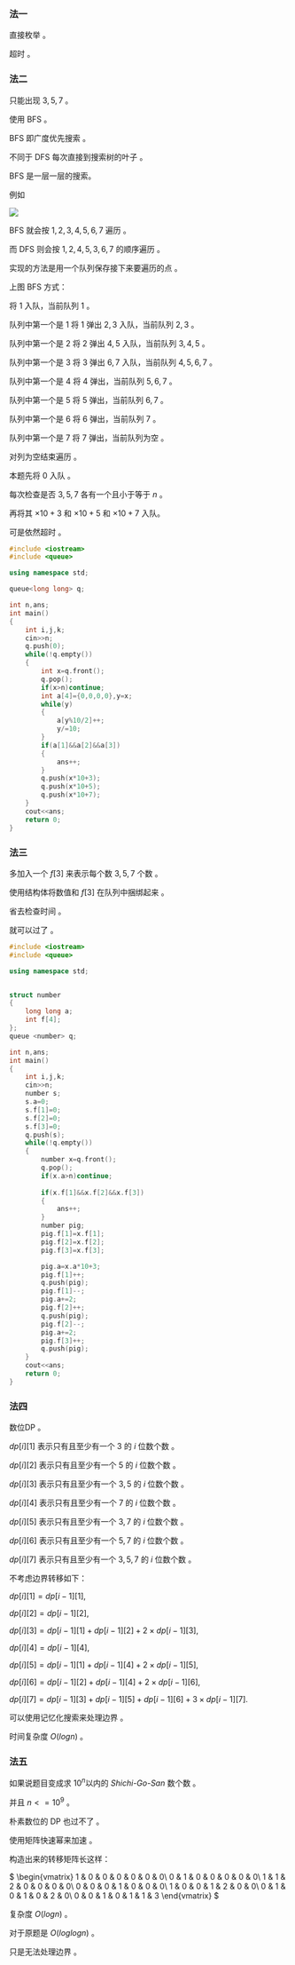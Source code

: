 ### 法一

直接枚举 。

超时 。

### 法二

只能出现 $3,5,7$ 。

使用 BFS 。

BFS 即广度优先搜索 。

不同于 DFS 每次直接到搜索树的叶子 。

BFS 是一层一层的搜索。

例如

![](https://cdn.luogu.com.cn/upload/image_hosting/c7ztgrjm.png?x-oss-process=image/resize,m_lfit,h_170,w_225)

BFS 就会按 $1,2,3,4,5,6,7$ 遍历 。

而 DFS 则会按 $1,2,4,5,3,6,7$ 的顺序遍历 。

实现的方法是用一个队列保存接下来要遍历的点 。

上图 BFS 方式：

将 $1$ 入队，当前队列 $1$ 。

队列中第一个是 $1$ 将 $1$ 弹出 $2,3$ 入队，当前队列 $2,3$ 。

队列中第一个是 $2$ 将 $2$ 弹出 $4,5$ 入队，当前队列 $3,4,5$ 。

队列中第一个是 $3$ 将 $3$ 弹出 $6,7$ 入队，当前队列 $4,5,6,7$ 。

队列中第一个是 $4$ 将 $4$ 弹出，当前队列 $5,6,7$ 。

队列中第一个是 $5$ 将 $5$ 弹出，当前队列 $6,7$ 。

队列中第一个是 $6$ 将 $6$ 弹出，当前队列 $7$ 。

队列中第一个是 $7$ 将 $7$ 弹出，当前队列为空 。

对列为空结束遍历 。

本题先将 $0$ 入队 。

每次检查是否 $3,5,7$ 各有一个且小于等于 $n$ 。

再将其 $\times10+3$ 和 $\times10+5$ 和 $\times10+7$ 入队。

可是依然超时 。

```cpp
#include <iostream>
#include <queue>

using namespace std;

queue<long long> q;

int n,ans;
int main()
{
    int i,j,k;
    cin>>n;
    q.push(0);
    while(!q.empty())
    {
        int x=q.front();
        q.pop();
        if(x>n)continue;
        int a[4]={0,0,0,0},y=x;
        while(y)
        {
            a[y%10/2]++;
            y/=10;
        }
        if(a[1]&&a[2]&&a[3])
        {
            ans++;
        }
        q.push(x*10+3);
        q.push(x*10+5);
        q.push(x*10+7);
    }
    cout<<ans;
    return 0;
}  
```
### 法三

多加入一个 $f[3]$ 来表示每个数 $3,5,7$ 个数 。

使用结构体将数值和 $f[3]$ 在队列中捆绑起来 。

省去检查时间 。

就可以过了 。

```cpp
#include <iostream>
#include <queue>

using namespace std;


struct number
{
    long long a;
    int f[4];
};
queue <number> q;

int n,ans;
int main()
{
    int i,j,k;
    cin>>n;
    number s;
    s.a=0;
    s.f[1]=0;
    s.f[2]=0;
    s.f[3]=0;
    q.push(s);
    while(!q.empty())
    {
        number x=q.front();
        q.pop();
        if(x.a>n)continue;
        
        if(x.f[1]&&x.f[2]&&x.f[3])
        {
            ans++;
        }
        number pig;
        pig.f[1]=x.f[1];
        pig.f[2]=x.f[2];
        pig.f[3]=x.f[3];

        pig.a=x.a*10+3;
        pig.f[1]++;
        q.push(pig);
        pig.f[1]--;
        pig.a+=2;
        pig.f[2]++;
        q.push(pig);
        pig.f[2]--;
        pig.a+=2;
        pig.f[3]++;
        q.push(pig);
    }
    cout<<ans;
    return 0;
}  
```

### 法四

数位DP 。

$dp[i][1]$ 表示只有且至少有一个 $3$ 的 $i$ 位数个数 。

$dp[i][2]$ 表示只有且至少有一个 $5$ 的 $i$ 位数个数 。

$dp[i][3]$ 表示只有且至少有一个 $3,5$ 的 $i$ 位数个数 。

$dp[i][4]$ 表示只有且至少有一个 $7$ 的 $i$ 位数个数 。

$dp[i][5]$ 表示只有且至少有一个 $3,7$ 的 $i$ 位数个数 。

$dp[i][6]$ 表示只有且至少有一个 $5,7$ 的 $i$ 位数个数 。

$dp[i][7]$ 表示只有且至少有一个 $3,5,7$ 的 $i$ 位数个数 。

不考虑边界转移如下：

$dp[i][1]=dp[i-1][1] ,$ 

$dp[i][2]=dp[i-1][2],$

$dp[i][3]=dp[i-1][1]+dp[i-1][2]+2\times dp[i-1][3],$

$dp[i][4]=dp[i-1][4],$

$dp[i][5]=dp[i-1][1]+dp[i-1][4]+2\times dp[i-1][5],$

$dp[i][6]=dp[i-1][2]+dp[i-1][4]+2\times dp[i-1][6],$

$dp[i][7]=dp[i-1][3]+dp[i-1][5]+dp[i-1][6]+3\times dp[i-1][7].$

可以使用记忆化搜索来处理边界 。

时间复杂度 $O(logn)$ 。

### 法五

如果说题目变成求 $10^n$以内的  _Shichi-Go-San_ 数个数 。

并且 $n<=10^9$ 。

朴素数位的 DP 也过不了 。

使用矩阵快速幂来加速 。

构造出来的转移矩阵长这样：

$
\begin{vmatrix}
1 & 0 & 0 & 0 & 0 & 0 & 0\\ 
0 & 1 & 0 & 0 & 0 & 0 & 0\\ 
1 & 1 & 2 & 0 & 0 & 0 & 0\\ 
0 & 0 & 0 & 1 & 0 & 0 & 0\\ 
1 & 0 & 0 & 1 & 2 & 0 & 0\\ 
0 & 1 & 0 & 1 & 0 & 2 & 0\\ 
0 & 0 & 1 & 0 & 1 & 1 & 3
\end{vmatrix}
$

复杂度 $O(logn)$ 。

对于原题是 $O(loglogn)$ 。

只是无法处理边界 。